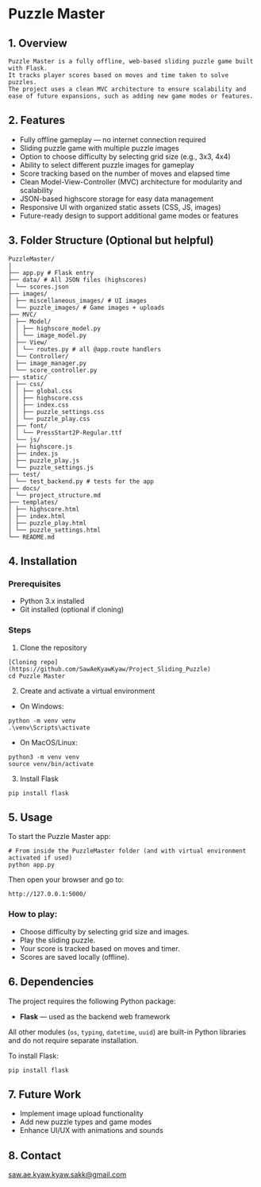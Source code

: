 # Puzzle Master

## 1. Overview
    Puzzle Master is a fully offline, web-based sliding puzzle game built with Flask.  
    It tracks player scores based on moves and time taken to solve puzzles.  
    The project uses a clean MVC architecture to ensure scalability and ease of future expansions, such as adding new game modes or features.

## 2. Features
- Fully offline gameplay — no internet connection required  
- Sliding puzzle game with multiple puzzle images  
- Option to choose difficulty by selecting grid size (e.g., 3x3, 4x4)  
- Ability to select different puzzle images for gameplay  
- Score tracking based on the number of moves and elapsed time  
- Clean Model-View-Controller (MVC) architecture for modularity and scalability  
- JSON-based highscore storage for easy data management  
- Responsive UI with organized static assets (CSS, JS, images)  
- Future-ready design to support additional game modes or features

## 3. Folder Structure (Optional but helpful)
```
PuzzleMaster/
│
├── app.py # Flask entry
├── data/ # All JSON files (highscores)
│ └── scores.json
├── images/
│ ├── miscellaneous_images/ # UI images
│ └── puzzle_images/ # Game images + uploads
├── MVC/
│ ├── Model/
│ │ ├── highscore_model.py
│ │ └── image_model.py
│ ├── View/
│ │ └── routes.py # all @app.route handlers
│ └── Controller/
│ ├── image_manager.py
│ └── score_controller.py
├── static/
│ ├── css/
│ │ ├── global.css
│ │ ├── highscore.css
│ │ ├── index.css
│ │ ├── puzzle_settings.css
│ │ └── puzzle_play.css
│ ├── font/
│ │ └── PressStart2P-Regular.ttf
│ └── js/
│ ├── highscore.js
│ ├── index.js
│ ├── puzzle_play.js
│ └── puzzle_settings.js
├── test/
│ └── test_backend.py # tests for the app
├── docs/
│ └── project_structure.md
├── templates/
│ ├── highscore.html
│ ├── index.html
│ ├── puzzle_play.html
│ └── puzzle_settings.html
└── README.md
```

## 4. Installation
### Prerequisites
- Python 3.x installed
- Git installed (optional if cloning)

### Steps
1. Clone the repository
```
[Cloning repo](https://github.com/SawAeKyawKyaw/Project_Sliding_Puzzle)
cd Puzzle Master
```

2. Create and activate a virtual environment
- On Windows:
```
python -m venv venv
.\venv\Scripts\activate
```

- On MacOS/Linux:
```
python3 -m venv venv
source venv/bin/activate
```

3. Install Flask
```
pip install flask
```

## 5. Usage
To start the Puzzle Master app:
```
# From inside the PuzzleMaster folder (and with virtual environment activated if used)
python app.py
```

Then open your browser and go to:
```
http://127.0.0.1:5000/
```

### How to play:
- Choose difficulty by selecting grid size and images.
- Play the sliding puzzle.
- Your score is tracked based on moves and timer.
- Scores are saved locally (offline).

## 6. Dependencies
The project requires the following Python package:

- **Flask** — used as the backend web framework

All other modules (`os`, `typing`, `datetime`, `uuid`) are built-in Python libraries and do not require separate installation.

To install Flask:

```
pip install flask
```

## 7. Future Work

- Implement image upload functionality  
- Add new puzzle types and game modes  
- Enhance UI/UX with animations and sounds


## 8. Contact
saw.ae.kyaw.kyaw.sakk@gmail.com
